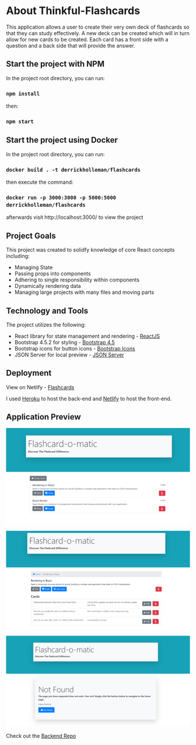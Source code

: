 # About Thinkful-Flashcards
This application allows a user to create their very own deck of flashcards so that they can study effectively. 
A new deck can be created which will in turn allow for new cards to be created. 
Each card has a front side with a question and a back side that will provide the answer. 

## Start the project with NPM 
In the project root directory, you can run:

### `npm install`

then:

### `npm start`

## Start the project using Docker
In the project root directory, you can run:

### ```docker build . -t derrickholleman/flashcards```

then execute the command:

### ```docker run -p 3000:3000 -p 5000:5000 derrickholleman/flashcards```

afterwards visit http://localhost:3000/ to view the project

## Project Goals
This project was created to solidfy knowledge of core React concepts including:
* Managing State
* Passing props into components
* Adhering to single responsibility within components
* Dynamically rendering data
* Managing large projects with many files and moving parts

## Technology and Tools
The project utilizes the following:
* React library for state management and rendering - [ReactJS](https://reactjs.org/)
* Bootstrap 4.5.2 for styling - [Bootstrap 4.5](https://getbootstrap.com/docs/4.5/getting-started/introduction/)
* Bootstrap icons for button icons - [Bootstrap Icons](https://icons.getbootstrap.com)
* JSON Server for local preview - [JSON Server](https://www.npmjs.com/package/json-server)

## Deployment
View on Netlify - [Flashcards](https://flashcards-study-app.netlify.app)

I used [Heroku](https://heroku.com) to host the back-end and [Netlify](https://www.netlify.com) to host the front-end.

## Application Preview

![Application Home](src/images/flashcards-main.png)

![View Deck Contents](src/images/flashcards-view-deck.png)

![Not Found](src/images/flashcards-notFound.png)

Check out the [Backend Repo](https://github.com/derrickholleman/Flashcards-server)
